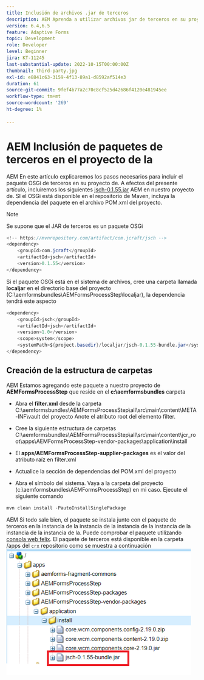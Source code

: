 ```yaml
---
title: Inclusión de archivos .jar de terceros
description: AEM Aprenda a utilizar archivos jar de terceros en su proyecto de
version: 6.4,6.5
feature: Adaptive Forms
topic: Development
role: Developer
level: Beginner
jira: KT-11245
last-substantial-update: 2022-10-15T00:00:00Z
thumbnail: third-party.jpg
exl-id: e8841c63-3159-4f13-89a1-d8592af514e3
duration: 61
source-git-commit: 9fef4b77a2c70c8cf525d42686f4120e481945ee
workflow-type: tm+mt
source-wordcount: '269'
ht-degree: 1%

---
```


# AEM Inclusión de paquetes de terceros en el proyecto de la

AEM En este artículo explicaremos los pasos necesarios para incluir el paquete OSGi de terceros en su proyecto de. A efectos del presente artículo, incluiremos los siguientes [jsch-0.1.55.jar](https://repo1.maven.org/maven2/com/jcraft/jsch/0.1.55/jsch-0.1.55.jar) AEM en nuestro proyecto de.  SI el OSGi está disponible en el repositorio de Maven, incluya la dependencia del paquete en el archivo POM.xml del proyecto.

>[!NOTE]
> Se supone que el JAR de terceros es un paquete OSGi

```java
<!-- https://mvnrepository.com/artifact/com.jcraft/jsch -->
<dependency>
    <groupId>com.jcraft</groupId>
    <artifactId>jsch</artifactId>
    <version>0.1.55</version>
</dependency>
```

Si el paquete OSGi está en el sistema de archivos, cree una carpeta llamada **localjar** en el directorio base del proyecto (C:\aemformsbundles\AEMFormsProcessStep\localjar), la dependencia tendrá este aspecto

```java
<dependency>
    <groupId>jsch</groupId>
    <artifactId>jsch</artifactId>
    <version>1.0</version>
    <scope>system</scope>
    <systemPath>${project.basedir}/localjar/jsch-0.1.55-bundle.jar</systemPath>
</dependency>
```

## Creación de la estructura de carpetas

AEM Estamos agregando este paquete a nuestro proyecto de **AEMFormsProcessStep** que reside en el **c:\aemformsbundles** carpeta

* Abra el **filter.xml** desde la carpeta C:\aemformsbundles\AEMFormsProcessStep\all\src\main\content\META-INF\vault del proyecto Anote el atributo root del elemento filter.

* Cree la siguiente estructura de carpetas C:\aemformsbundles\AEMFormsProcessStep\all\src\main\content\jcr_root\apps\AEMFormsProcessStep-vendor-packages\application\install
* El **apps/AEMFormsProcessStep-supplier-packages** es el valor del atributo raíz en filter.xml
* Actualice la sección de dependencias del POM.xml del proyecto
* Abra el símbolo del sistema. Vaya a la carpeta del proyecto (c:\aemformsbundles\AEMFormsProcessStep) en mi caso. Ejecute el siguiente comando

```java
mvn clean install -PautoInstallSinglePackage
```

AEM Si todo sale bien, el paquete se instala junto con el paquete de terceros en la instancia de la instancia de la instancia de la instancia de la instancia de la instancia de la. Puede comprobar el paquete utilizando [consola web felix](http://localhost:4502/system/console/bundles). El paquete de terceros está disponible en la carpeta /apps del `crx` repositorio como se muestra a continuación
![de terceros](assets/custom-bundle1.png)
